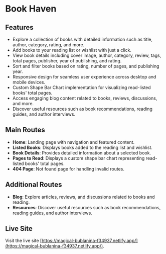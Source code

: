 # Book Haven

## Features

- Explore a collection of books with detailed information such as title, author, category, rating, and more.
- Add books to your reading list or wishlist with just a click.
- View book details including cover image, author, category, review, tags, total pages, publisher, year of publishing, and rating.
- Sort and filter books based on rating, number of pages, and publishing year.
- Responsive design for seamless user experience across desktop and mobile devices.
- Custom Shape Bar Chart implementation for visualizing read-listed books' total pages.
- Access engaging blog content related to books, reviews, discussions, and more.
- Discover useful resources such as book recommendations, reading guides, and author interviews.

## Main Routes

- **Home**: Landing page with navigation and featured content.
- **Listed Books**: Displays books added to the reading list and wishlist.
- **Book Details**: Provides detailed information about a selected book.
- **Pages to Read**: Displays a custom shape bar chart representing read-listed books' total pages.
- **404 Page**: Not found page for handling invalid routes.

## Additional Routes

- **Blog**: Explore articles, reviews, and discussions related to books and reading.
- **Resources**: Discover useful resources such as book recommendations, reading guides, and author interviews.

## Live Site

Visit the live site [https://magical-bublanina-f34937.netlify.app/](https://magical-bublanina-f34937.netlify.app/).

